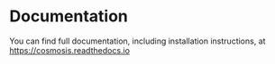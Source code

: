 Documentation
=============

You can find full documentation, including installation instructions, at https://cosmosis.readthedocs.io

